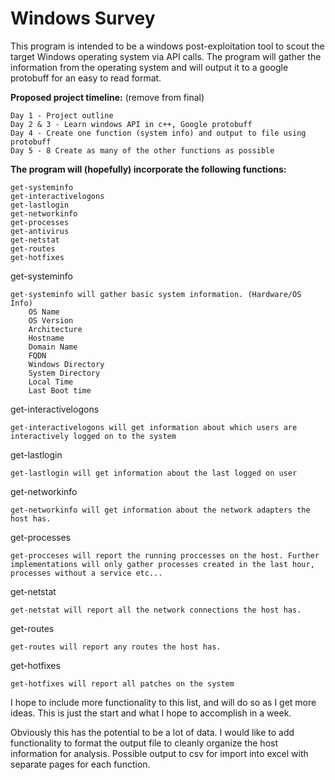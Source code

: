 # **Windows Survey**
This program is intended to be a windows post-exploitation tool to scout the target Windows operating system via API calls. The program will gather the information from the operating system and will output it to a google protobuff for an easy to read format.

**Proposed project timeline:** (remove from final)

    Day 1 - Project outline
    Day 2 & 3 - Learn windows API in c++, Google protobuff
    Day 4 - Create one function (system info) and output to file using protobuff
    Day 5 - 8 Create as many of the other functions as possible

**The program will (hopefully) incorporate the following functions:**

    get-systeminfo
    get-interactivelogons
    get-lastlogin
    get-networkinfo
    get-processes
    get-antivirus
    get-netstat
    get-routes
    get-hotfixes

get-systeminfo

    get-systeminfo will gather basic system information. (Hardware/OS Info)
        OS Name 
        OS Version
        Architecture
        Hostname
        Domain Name
        FQDN
        Windows Directory
        System Directory
        Local Time
        Last Boot time

get-interactivelogons

    get-interactivelogons will get information about which users are interactively logged on to the system

get-lastlogin

    get-lastlogin will get information about the last logged on user

get-networkinfo

    get-networkinfo will get information about the network adapters the host has.

get-processes

    get-procceses will report the running proccesses on the host. Further implementations will only gather processes created in the last hour, processes without a service etc...

get-netstat

    get-netstat will report all the network connections the host has.

get-routes

    get-routes will report any routes the host has.

get-hotfixes

    get-hotfixes will report all patches on the system

I hope to include more functionality to this list, and will do so as I get more ideas. This is just the start and what I hope to accomplish in a week.

Obviously this has the potential to be a lot of data. I would like to add functionality to format the output file to cleanly organize the host information for analysis. Possible output to csv for import into excel with separate pages for each function.      